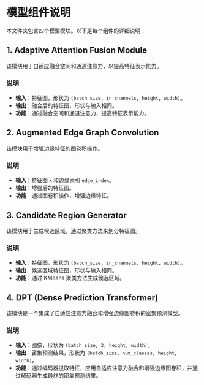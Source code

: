 # 模型组件说明

本文件夹包含四个模型模块。以下是每个组件的详细说明：

## 1. Adaptive Attention Fusion Module

该模块用于自适应融合空间和通道注意力，以提高特征表示能力。

### 说明

- **输入**：特征图，形状为 `(batch_size, in_channels, height, width)`。
- **输出**：融合后的特征图，形状与输入相同。
- **功能**：通过融合空间和通道注意力，提高特征表示能力。

## 2. Augmented Edge Graph Convolution

该模块用于增强边缘特征的图卷积操作。

### 说明

- **输入**：特征图 `x` 和边缘索引 `edge_index`。
- **输出**：增强后的特征图。
- **功能**：通过图卷积操作，增强边缘特征。

## 3. Candidate Region Generator

该模块用于生成候选区域，通过聚类方法来划分特征图。

### 说明

- **输入**：特征图，形状为 `(batch_size, in_channels, height, width)`。
- **输出**：候选区域特征图，形状与输入相同。
- **功能**：通过 KMeans 聚类方法生成候选区域。

## 4. DPT (Dense Prediction Transformer)

该模块是一个集成了自适应注意力融合和增强边缘图卷积的密集预测模型。

### 说明

- **输入**：图像，形状为 `(batch_size, 3, height, width)`。
- **输出**：密集预测结果，形状为 `(batch_size, num_classes, height, width)`。
- **功能**：通过编码器提取特征，应用自适应注意力融合和增强边缘图卷积，并通过解码器生成最终的密集预测结果。